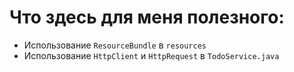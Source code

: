 # Что здесь для меня полезного:
- Использование `ResourceBundle` в `resources`
- Использование `HttpClient` и `HttpRequest` в `TodoService.java`
